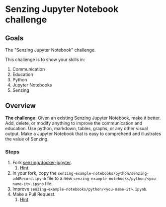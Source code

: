 # Senzing Jupyter Notebook challenge

## Goals

The "Senzing Jupyter Notebook" challenge.

This challenge is to show your skills in:

1. Communication
1. Education
1. Python
1. Jupyter Notebooks
1. Senzing

## Overview

**The challenge:** Given an existing Senzing Jupyter Notebook, make it better.
Add, delete, or modify anything to improve the communication and education.
Use python, markdown, tables, graphs, or any other visual output.
Make a Jupyter Notebook that is easy to comprehend and illustrates the value of Senzing.

### Steps

1. Fork [senzing/docker-jupyter](https://github.com/Senzing/docker-jupyter).
    1. [Hint](https://help.github.com/articles/fork-a-repo/#fork-an-example-repository)
1. In your fork, copy the `senzing-example-notebooks/python/senzing-addRecord.ipynb` file to a new `senzing-example-notebooks/python/<you-name-it>.ipynb` file.
1. Improve `senzing-example-notebooks/python/<you-name-it>.ipynb`.
1. Make a Pull Request.
    1. [Hint](https://help.github.com/articles/creating-a-pull-request-from-a-fork)
